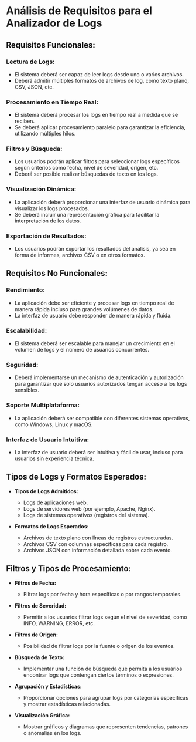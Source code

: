 # Análisis de Requisitos para el Analizador de Logs

## Requisitos Funcionales:

### Lectura de Logs:
- El sistema deberá ser capaz de leer logs desde uno o varios archivos.
- Deberá admitir múltiples formatos de archivos de log, como texto plano, CSV, JSON, etc.

### Procesamiento en Tiempo Real:
- El sistema deberá procesar los logs en tiempo real a medida que se reciben.
- Se deberá aplicar procesamiento paralelo para garantizar la eficiencia, utilizando múltiples hilos.

### Filtros y Búsqueda:
- Los usuarios podrán aplicar filtros para seleccionar logs específicos según criterios como fecha, nivel de severidad, origen, etc.
- Deberá ser posible realizar búsquedas de texto en los logs.

### Visualización Dinámica:
- La aplicación deberá proporcionar una interfaz de usuario dinámica para visualizar los logs procesados.
- Se deberá incluir una representación gráfica para facilitar la interpretación de los datos.

### Exportación de Resultados:
- Los usuarios podrán exportar los resultados del análisis, ya sea en forma de informes, archivos CSV o en otros formatos.

## Requisitos No Funcionales:

### Rendimiento:
- La aplicación debe ser eficiente y procesar logs en tiempo real de manera rápida incluso para grandes volúmenes de datos.
- La interfaz de usuario debe responder de manera rápida y fluida.

### Escalabilidad:
- El sistema deberá ser escalable para manejar un crecimiento en el volumen de logs y el número de usuarios concurrentes.

### Seguridad:
- Deberá implementarse un mecanismo de autenticación y autorización para garantizar que solo usuarios autorizados tengan acceso a los logs sensibles.

### Soporte Multiplataforma:
- La aplicación deberá ser compatible con diferentes sistemas operativos, como Windows, Linux y macOS.

### Interfaz de Usuario Intuitiva:
- La interfaz de usuario deberá ser intuitiva y fácil de usar, incluso para usuarios sin experiencia técnica.

## Tipos de Logs y Formatos Esperados:

- **Tipos de Logs Admitidos:**
  - Logs de aplicaciones web.
  - Logs de servidores web (por ejemplo, Apache, Nginx).
  - Logs de sistemas operativos (registros del sistema).

- **Formatos de Logs Esperados:**
  - Archivos de texto plano con líneas de registros estructuradas.
  - Archivos CSV con columnas específicas para cada registro.
  - Archivos JSON con información detallada sobre cada evento.

## Filtros y Tipos de Procesamiento:

- **Filtros de Fecha:**
  - Filtrar logs por fecha y hora específicas o por rangos temporales.

- **Filtros de Severidad:**
  - Permitir a los usuarios filtrar logs según el nivel de severidad, como INFO, WARNING, ERROR, etc.

- **Filtros de Origen:**
  - Posibilidad de filtrar logs por la fuente o origen de los eventos.

- **Búsqueda de Texto:**
  - Implementar una función de búsqueda que permita a los usuarios encontrar logs que contengan ciertos términos o expresiones.

- **Agrupación y Estadísticas:**
  - Proporcionar opciones para agrupar logs por categorías específicas y mostrar estadísticas relacionadas.

- **Visualización Gráfica:**
  - Mostrar gráficos y diagramas que representen tendencias, patrones o anomalías en los logs.
